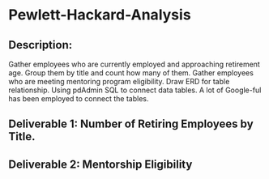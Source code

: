 # Pewlett-Hackard-Analysis
## Description:
  Gather employees who are currently employed and approaching retirement age. Group them by title and count how many of them.
  Gather employees who are meeting mentoring program eligibility.
  Draw ERD for table relationship.
  Using pdAdmin SQL to connect data tables.
  A lot of Google-ful has been employed to connect the tables.
 ## Deliverable 1: Number of Retiring Employees by Title.
 ## Deliverable 2: Mentorship Eligibility
